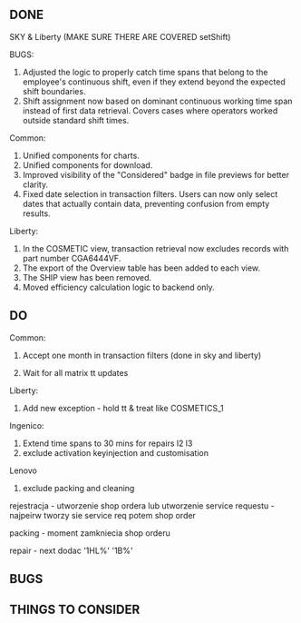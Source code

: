 ## DONE

SKY & Liberty (MAKE SURE THERE ARE COVERED setShift)

BUGS:

1. Adjusted the logic to properly catch time spans that belong to the employee's continuous shift, even if they extend beyond the expected shift boundaries.
2. Shift assignment now based on dominant continuous working time span instead of first data retrieval. Covers cases where operators worked outside standard shift times.

Common:

1. Unified components for charts.
2. Unified components for download.
3. Improved visibility of the "Considered" badge in file previews for better clarity.
4. Fixed date selection in transaction filters. Users can now only select dates that actually contain data, preventing confusion from empty results.

Liberty:

1. In the COSMETIC view, transaction retrieval now excludes records with part number CGA6444VF.
2. The export of the Overview table has been added to each view.
3. The SHIP view has been removed.
4. Moved efficiency calculation logic to backend only.

## DO

Common:

1. Accept one month in transaction filters (done in sky and liberty)

2. Wait for all matrix tt updates

Liberty:

1. Add new exception - hold tt & treat like COSMETICS_1

Ingenico:

1. Extend time spans to 30 mins for repairs l2 l3
2. exclude activation keyinjection and customisation

Lenovo

1. exclude packing and cleaning

rejestracja - utworzenie shop ordera lub utworzenie service requestu - najpeirw tworzy sie service req potem shop order

packing - moment zamkniecia shop orderu

repair - next dodac '1HL%' '1B%'

## BUGS

## THINGS TO CONSIDER
